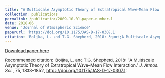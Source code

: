 ```yaml
---
title: "A Multiscale Asymptotic Theory of Extratropical Wave–Mean Flow Interaction"
collection: publications
permalink: /publication/2009-10-01-paper-number-1
date: 2018-06
venue: 'Journal of Atmospheric Science'
paperurl: 'https://doi.org/10.1175/JAS-D-17-0307.1'
citation: 'Boljka, L. and T.G. Shepherd, 2018: &quot;A Multiscale Asymptotic Theory of Extratropical Wave–Mean Flow Interaction.&quot; <i>J. Atmos. Sci.</i>. 75, 1833–1852.'
---
```


[Download paper here](http://academicpages.github.io/files/paper1.pdf)

Recommended citation: 'Boljka, L. and T.G. Shepherd, 2018: "A Multiscale Asymptotic Theory of Extratropical Wave–Mean Flow Interaction." <i>J. Atmos. Sci.</i>, 75, 1833–1852, https://doi.org/10.1175/JAS-D-17-0307.1.'
